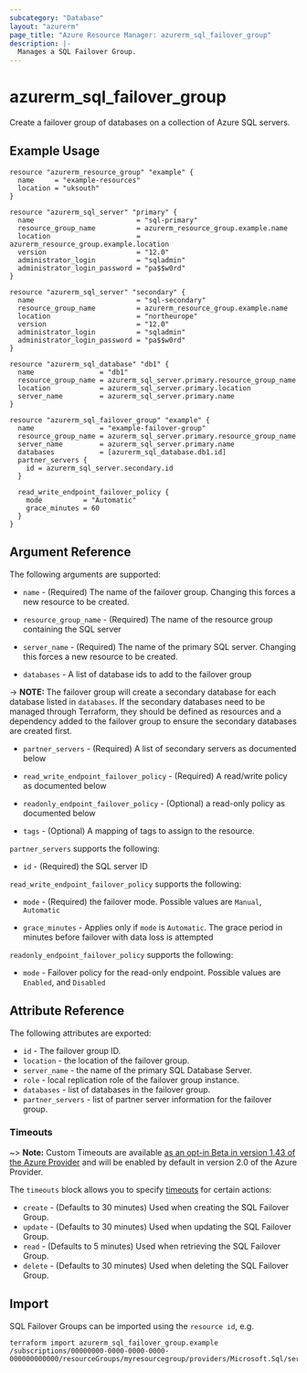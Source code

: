 ```yaml
---
subcategory: "Database"
layout: "azurerm"
page_title: "Azure Resource Manager: azurerm_sql_failover_group"
description: |-
  Manages a SQL Failover Group.
---
```


# azurerm_sql_failover_group

Create a failover group of databases on a collection of Azure SQL servers.

## Example Usage

```hcl
resource "azurerm_resource_group" "example" {
  name     = "example-resources"
  location = "uksouth"
}

resource "azurerm_sql_server" "primary" {
  name                         = "sql-primary"
  resource_group_name          = azurerm_resource_group.example.name
  location                     = azurerm_resource_group.example.location
  version                      = "12.0"
  administrator_login          = "sqladmin"
  administrator_login_password = "pa$$w0rd"
}

resource "azurerm_sql_server" "secondary" {
  name                         = "sql-secondary"
  resource_group_name          = azurerm_resource_group.example.name
  location                     = "northeurope"
  version                      = "12.0"
  administrator_login          = "sqladmin"
  administrator_login_password = "pa$$w0rd"
}

resource "azurerm_sql_database" "db1" {
  name                = "db1"
  resource_group_name = azurerm_sql_server.primary.resource_group_name
  location            = azurerm_sql_server.primary.location
  server_name         = azurerm_sql_server.primary.name
}

resource "azurerm_sql_failover_group" "example" {
  name                = "example-failover-group"
  resource_group_name = azurerm_sql_server.primary.resource_group_name
  server_name         = azurerm_sql_server.primary.name
  databases           = [azurerm_sql_database.db1.id]
  partner_servers {
    id = azurerm_sql_server.secondary.id
  }

  read_write_endpoint_failover_policy {
    mode          = "Automatic"
    grace_minutes = 60
  }
}
```

## Argument Reference

The following arguments are supported:

* `name` - (Required) The name of the failover group. Changing this forces a new resource to be created.

* `resource_group_name` - (Required) The name of the resource group containing the SQL server

* `server_name` - (Required) The name of the primary SQL server. Changing this forces a new resource to be created.

* `databases` - A list of database ids to add to the failover group

-> **NOTE:** The failover group will create a secondary database for each database listed in `databases`. If the secondary databases need to be managed through Terraform, they should be defined as resources and a dependency added to the failover group to ensure the secondary databases are created first.

* `partner_servers` - (Required) A list of secondary servers as documented below

* `read_write_endpoint_failover_policy` - (Required) A read/write policy as documented below

* `readonly_endpoint_failover_policy` - (Optional) a read-only policy as documented below

* `tags` - (Optional) A mapping of tags to assign to the resource.

`partner_servers` supports the following:

* `id` - (Required) the SQL server ID

`read_write_endpoint_failover_policy` supports the following:

* `mode` - (Required) the failover mode. Possible values are `Manual`, `Automatic`

* `grace_minutes` - Applies only if `mode` is `Automatic`. The grace period in minutes before failover with data loss is attempted

`readonly_endpoint_failover_policy` supports the following:

* `mode` - Failover policy for the read-only endpoint. Possible values are `Enabled`, and `Disabled`

## Attribute Reference

The following attributes are exported:

* `id` - The failover group ID.
* `location` - the location of the failover group.
* `server_name` - the name of the primary SQL Database Server.
* `role` - local replication role of the failover group instance.
* `databases` - list of databases in the failover group.
* `partner_servers` - list of partner server information for the failover group.

### Timeouts

~> **Note:** Custom Timeouts are available [as an opt-in Beta in version 1.43 of the Azure Provider](/docs/providers/azurerm/guides/2.0-beta.html) and will be enabled by default in version 2.0 of the Azure Provider.

The `timeouts` block allows you to specify [timeouts](https://www.terraform.io/docs/configuration/resources.html#timeouts) for certain actions:

* `create` - (Defaults to 30 minutes) Used when creating the SQL Failover Group.
* `update` - (Defaults to 30 minutes) Used when updating the SQL Failover Group.
* `read` - (Defaults to 5 minutes) Used when retrieving the SQL Failover Group.
* `delete` - (Defaults to 30 minutes) Used when deleting the SQL Failover Group.

## Import

SQL Failover Groups can be imported using the `resource id`, e.g.

```shell
terraform import azurerm_sql_failover_group.example /subscriptions/00000000-0000-0000-0000-000000000000/resourceGroups/myresourcegroup/providers/Microsoft.Sql/servers/myserver/failovergroups/group1
```
